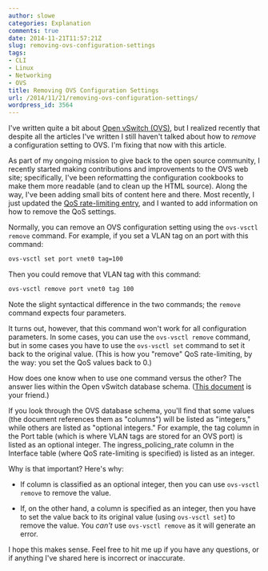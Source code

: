 ```yaml
---
author: slowe
categories: Explanation
comments: true
date: 2014-11-21T11:57:21Z
slug: removing-ovs-configuration-settings
tags:
- CLI
- Linux
- Networking
- OVS
title: Removing OVS Configuration Settings
url: /2014/11/21/removing-ovs-configuration-settings/
wordpress_id: 3564
---
```


I've written quite a bit about [Open vSwitch (OVS)](http://openvswitch.org), but I realized recently that despite all the articles I've written I still haven't talked about how to _remove_ a configuration setting to OVS. I'm fixing that now with this article.

As part of my ongoing mission to give back to the open source community, I recently started making contributions and improvements to the OVS web site; specifically, I've been reformatting the configuration cookbooks to make them more readable (and to clean up the HTML source). Along the way, I've been adding small bits of content here and there. Most recently, I just updated the [QoS rate-limiting entry](http://openvswitch.org/support/config-cookbooks/qos-rate-limiting/), and I wanted to add information on how to remove the QoS settings.

Normally, you can remove an OVS configuration setting using the `ovs-vsctl remove` command. For example, if you set a VLAN tag on an port with this command:

```bash
ovs-vsctl set port vnet0 tag=100
```

Then you could remove that VLAN tag with this command:

```bash
ovs-vsctl remove port vnet0 tag 100
```

Note the slight syntactical difference in the two commands; the `remove` command expects four parameters.

It turns out, however, that this command won't work for all configuration parameters. In some cases, you can use the `ovs-vsctl remove` command, but in some cases you have to use the `ovs-vsctl set` command to set it back to the original value. (This is how you "remove" QoS rate-limiting, by the way: you set the QoS values back to 0.)

How does one know when to use one command versus the other? The answer lies within the Open vSwitch database schema. ([This document](http://openvswitch.org/ovs-vswitchd.conf.db.5.pdf) is your friend.)

If you look through the OVS database schema, you'll find that some values (the document references them as "columns") will be listed as "integers," while others are listed as "optional integers." For example, the tag column in the Port table (which is where VLAN tags are stored for an OVS port) is listed as an optional integer. The ingress_policing_rate column in the Interface table (where QoS rate-limiting is specified) is listed as an integer.

Why is that important? Here's why:

* If column is classified as an optional integer, then you can use `ovs-vsctl remove` to remove the value.

* If, on the other hand, a column is specified as an integer, then you have to set the value back to its original value (using `ovs-vsctl set`) to remove the value. You _can't_ use `ovs-vsctl remove` as it will generate an error.

I hope this makes sense. Feel free to hit me up if you have any questions, or if anything I've shared here is incorrect or inaccurate.
